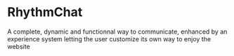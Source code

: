 # RhythmChat
A complete, dynamic and functionnal way to communicate, enhanced by an experience system letting the user customize its own way to enjoy the website

